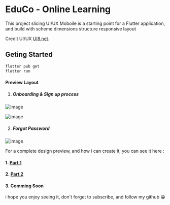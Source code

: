 # EduCo - Online Learning

This project slicing UI/UX Moboile is a starting point for a Flutter application, and build with scheme dimensions structure responsive layout

Credit UI/UX [UI8.net](https://ui8.net/pixel-navy-agency/products/educo-e-learning-app-ui-kit).

## Geting Started


```bash
flutter pub get
flutter run
```

#### Preview Layout

1. ##### Onboarding & Sign up process
![image](https://github.com/nurd0tid/EduCo/assets/48532204/6f3dc646-ae7a-454a-bb78-ff8c3e0fc436)

![image](https://github.com/nurd0tid/EduCo/assets/48532204/cce66f7e-1009-419b-89b8-08ef39b00a26)

2. ##### Forgot Password
![image](https://github.com/nurd0tid/EduCo/assets/48532204/17295771-77ec-4962-8e14-80bee23c24a4)


For a complete design preview, and how i can create it, you can see it here :

#### 1. [Part 1](https://www.youtube.com/watch?v=05pp4_nf7tE)
#### 2. [Part 2](https://youtube.com/live/w0GkS9uB1-A)
#### 3. Comming Soon

i hope you enjoy seeing it, don't  forget to subscribe, and follow my github 😁